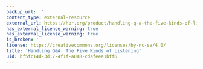 ```yaml
---
backup_url: ''
content_type: external-resource
external_url: https://hbr.org/product/handling-q-a-the-five-kinds-of-listening/an/C9902C-PDF-ENG
has_external_licence_warning: true
has_external_license_warning: true
is_broken: ''
license: https://creativecommons.org/licenses/by-nc-sa/4.0/
title: 'Handling Q&A: The Five Kinds of Listening'
uid: bf5fc14d-3d17-4f1f-a048-cdafeee1bff6
---
```

